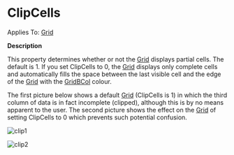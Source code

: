 




<h1 class="heading"><span class="name">ClipCells</span></h1>

Applies To: [Grid](./grid.md)


**Description**


This property determines whether or not the [Grid](./grid.md) displays partial cells. The default is 1. If you set ClipCells to 0, the [Grid](./grid.md) displays only complete cells and automatically fills the space between the last visible cell and the edge of the [Grid](./grid.md) with the [GridBCol](gridbcol.md) colour.


The first picture below shows a default [Grid](./grid.md) (ClipCells is 1) in which the third column of data is in fact incomplete (clipped), although this is by no means apparent to the user. The second picture shows the effect on the [Grid](./grid.md) of setting ClipCells to 0 which prevents such potential confusion.


![clip1](../img/clip1.gif)


![clip2](../img/clip2.gif)



